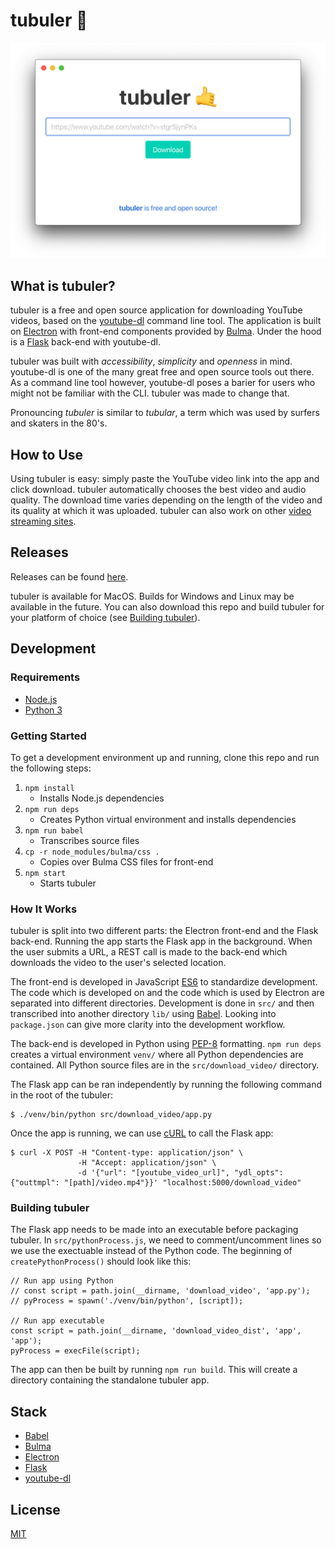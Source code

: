 # tubuler 🤙

<p align="center">
  <img src="resources/images/tubuler.png" width="600">
</p>

## What is tubuler?

tubuler is a free and open source application for downloading YouTube videos, based on the [youtube-dl](http://ytdl-org.github.io/youtube-dl/) command line tool. The application is built on [Electron](https://www.electronjs.org/) with front-end components provided by [Bulma](https://bulma.io/). Under the hood is a [Flask](https://flask.palletsprojects.com/en/1.1.x/) back-end with youtube-dl.

tubuler was built with *accessibility*, *simplicity* and *openness* in mind. youtube-dl is one of the many great free and open source tools out there. As a command line tool however, youtube-dl poses a barier for users who might not be familiar with the CLI. tubuler was made to change that.

Pronouncing *tubuler* is similar to *tubular*, a term which was used by surfers and skaters in the 80's.

## How to Use

Using tubuler is easy: simply paste the YouTube video link into the app and click download. tubuler automatically chooses the best video and audio quality. The download time varies depending on the length of the video and its quality at which it was uploaded. tubuler can also work on other [video streaming sites](https://ytdl-org.github.io/youtube-dl/supportedsites.html).

## Releases

Releases can be found [here](https://github.com/dtcrout/tubuler/releases).

tubuler is available for MacOS. Builds for Windows and Linux may be available in the future. You can also download this repo and build tubuler for your platform of choice (see [Building tubuler](#Building-tubuler)).

## Development

### Requirements

* [Node.js](https://nodejs.org/en/)
* [Python 3](https://www.python.org/)

### Getting Started

To get a development environment up and running, clone this repo and run the following steps:

1. `npm install`
    - Installs Node.js dependencies
2. `npm run deps`
    - Creates Python virtual environment and installs dependencies
3. `npm run babel`
    - Transcribes source files
4. `cp -r node_modules/bulma/css .`
    - Copies over Bulma CSS files for front-end
5. `npm start`
    - Starts tubuler

### How It Works

tubuler is split into two different parts: the Electron front-end and the Flask back-end. Running the app starts the Flask app in the background. When the user submits a URL, a REST call is made to the back-end which downloads the video to the user's selected location.

The front-end is developed in JavaScript [ES6](https://en.wikipedia.org/wiki/ECMAScript) to standardize development. The code which is developed on and the code which is used by Electron are separated into different directories. Development is done in `src/` and then transcribed into another directory `lib/` using [Babel](https://babeljs.io/). Looking into `package.json` can give more clarity into the development workflow.

The back-end is developed in Python using [PEP-8](https://www.python.org/dev/peps/pep-0008/) formatting. `npm run deps` creates a virtual environment `venv/` where all Python dependencies are contained. All Python source files are in the `src/download_video/` directory.

The Flask app can be ran independently by running the following command in the root of the tubuler:

```
$ ./venv/bin/python src/download_video/app.py
```

Once the app is running, we can use [cURL](https://en.wikipedia.org/wiki/CURL) to call the Flask app:

```
$ curl -X POST -H "Content-type: application/json" \
               -H "Accept: application/json" \
               -d '{"url": "[youtube_video_url]", "ydl_opts": {"outtmpl": "[path]/video.mp4"}}' "localhost:5000/download_video"
```

### Building tubuler

The Flask app needs to be made into an executable before packaging tubuler. In `src/pythonProcess.js`, we need to comment/uncomment lines so we use the exectuable instead of the Python code. The beginning of `createPythonProcess()` should look like this:

```
// Run app using Python
// const script = path.join(__dirname, 'download_video', 'app.py');
// pyProcess = spawn('./venv/bin/python', [script]);

// Run app executable
const script = path.join(__dirname, 'download_video_dist', 'app', 'app');
pyProcess = execFile(script);
```

The app can then be built by running `npm run build`. This will create a directory containing the standalone tubuler app.

## Stack

* [Babel](https://babeljs.io/)
* [Bulma](https://bulma.io/)
* [Electron](https://www.electronjs.org/)
* [Flask](https://flask.palletsprojects.com/en/1.1.x/)
* [youtube-dl](http://ytdl-org.github.io/youtube-dl/)

## License

[MIT](LICENSE)
